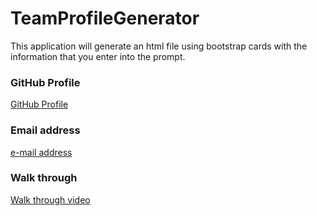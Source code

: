 # TeamProfileGenerator
This application will generate an html file using bootstrap cards with the information that you enter into the prompt.
### GitHub Profile
  [GitHub Profile](http://github.com/twfb29)
  ### Email address
  [e-mail address](twfb29@yahoo.com)
  ### Walk through
  [Walk through video](https://drive.google.com/file/d/1jnb1zjHOzKtoXazjiWM9goD3yTv7QmZR/view)